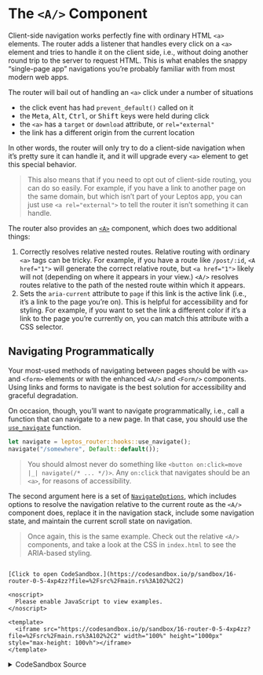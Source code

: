 # The `<A/>` Component

Client-side navigation works perfectly fine with ordinary HTML `<a>` elements. The router adds a listener that handles every click on a `<a>` element and tries to handle it on the client side, i.e., without doing another round trip to the server to request HTML. This is what enables the snappy “single-page app” navigations you’re probably familiar with from most modern web apps.

The router will bail out of handling an `<a>` click under a number of situations

- the click event has had `prevent_default()` called on it
- the <kbd>Meta</kbd>, <kbd>Alt</kbd>, <kbd>Ctrl</kbd>, or <kbd>Shift</kbd> keys were held during click
- the `<a>` has a `target` or `download` attribute, or `rel="external"`
- the link has a different origin from the current location

In other words, the router will only try to do a client-side navigation when it’s pretty sure it can handle it, and it will upgrade every `<a>` element to get this special behavior.

> This also means that if you need to opt out of client-side routing, you can do so easily. For example, if you have a link to another page on the same domain, but which isn’t part of your Leptos app, you can just use `<a rel="external">` to tell the router it isn’t something it can handle.

The router also provides an [`<A>`](https://docs.rs/leptos_router/latest/leptos_router/fn.A.html) component, which does two additional things:

1. Correctly resolves relative nested routes. Relative routing with ordinary `<a>` tags can be tricky. For example, if you have a route like `/post/:id`, `<A href="1">` will generate the correct relative route, but `<a href="1">` likely will not (depending on where it appears in your view.) `<A/>` resolves routes relative to the path of the nested route within which it appears.
2. Sets the `aria-current` attribute to `page` if this link is the active link (i.e., it’s a link to the page you’re on). This is helpful for accessibility and for styling. For example, if you want to set the link a different color if it’s a link to the page you’re currently on, you can match this attribute with a CSS selector.

## Navigating Programmatically

Your most-used methods of navigating between pages should be with `<a>` and `<form>` elements or with the enhanced `<A/>` and `<Form/>` components. Using links and forms to navigate is the best solution for accessibility and graceful degradation.

On occasion, though, you’ll want to navigate programmatically, i.e., call a function that can navigate to a new page. In that case, you should use the [`use_navigate`](https://docs.rs/leptos_router/latest/leptos_router/fn.use_navigate.html) function.

```rust
let navigate = leptos_router::hooks::use_navigate();
navigate("/somewhere", Default::default());
```

> You should almost never do something like `<button on:click=move |_| navigate(/* ... */)>`. Any `on:click` that navigates should be an `<a>`, for reasons of accessibility.

The second argument here is a set of [`NavigateOptions`](https://docs.rs/leptos_router/latest/leptos_router/struct.NavigateOptions.html), which includes options to resolve the navigation relative to the current route as the `<A/>` component does, replace it in the navigation stack, include some navigation state, and maintain the current scroll state on navigation.

> Once again, this is the same example. Check out the relative `<A/>` components, and take a look at the CSS in `index.html` to see the ARIA-based styling.

```admonish sandbox title="Live example" collapsible=true

[Click to open CodeSandbox.](https://codesandbox.io/p/sandbox/16-router-0-5-4xp4zz?file=%2Fsrc%2Fmain.rs%3A102%2C2)

<noscript>
  Please enable JavaScript to view examples.
</noscript>

<template>
  <iframe src="https://codesandbox.io/p/sandbox/16-router-0-5-4xp4zz?file=%2Fsrc%2Fmain.rs%3A102%2C2" width="100%" height="1000px" style="max-height: 100vh"></iframe>
</template>
```

<details>
<summary>CodeSandbox Source</summary>

```rust
use leptos::*;
use leptos_router::*;

#[component]
fn App() -> impl IntoView {
    view! {
        <Router>
            <h1>"Contact App"</h1>
            // this <nav> will show on every routes,
            // because it's outside the <Routes/>
            // note: we can just use normal <a> tags
            // and the router will use client-side navigation
            <nav>
                <h2>"Navigation"</h2>
                <a href="/">"Home"</a>
                <a href="/contacts">"Contacts"</a>
            </nav>
            <main>
                <Routes>
                    // / just has an un-nested "Home"
                    <Route path="/" view=|| view! {
                        <h3>"Home"</h3>
                    }/>
                    // /contacts has nested routes
                    <Route
                        path="/contacts"
                        view=ContactList
                      >
                        // if no id specified, fall back
                        <Route path=":id" view=ContactInfo>
                            <Route path="" view=|| view! {
                                <div class="tab">
                                    "(Contact Info)"
                                </div>
                            }/>
                            <Route path="conversations" view=|| view! {
                                <div class="tab">
                                    "(Conversations)"
                                </div>
                            }/>
                        </Route>
                        // if no id specified, fall back
                        <Route path="" view=|| view! {
                            <div class="select-user">
                                "Select a user to view contact info."
                            </div>
                        }/>
                    </Route>
                </Routes>
            </main>
        </Router>
    }
}

#[component]
fn ContactList() -> impl IntoView {
    view! {
        <div class="contact-list">
            // here's our contact list component itself
            <div class="contact-list-contacts">
                <h3>"Contacts"</h3>
                <A href="alice">"Alice"</A>
                <A href="bob">"Bob"</A>
                <A href="steve">"Steve"</A>
            </div>

            // <Outlet/> will show the nested child route
            // we can position this outlet wherever we want
            // within the layout
            <Outlet/>
        </div>
    }
}

#[component]
fn ContactInfo() -> impl IntoView {
    // we can access the :id param reactively with `use_params_map`
    let params = use_params_map();
    let id = move || params.with(|params| params.get("id").cloned().unwrap_or_default());

    // imagine we're loading data from an API here
    let name = move || match id().as_str() {
        "alice" => "Alice",
        "bob" => "Bob",
        "steve" => "Steve",
        _ => "User not found.",
    };

    view! {
        <div class="contact-info">
            <h4>{name}</h4>
            <div class="tabs">
                <A href="" exact=true>"Contact Info"</A>
                <A href="conversations">"Conversations"</A>
            </div>

            // <Outlet/> here is the tabs that are nested
            // underneath the /contacts/:id route
            <Outlet/>
        </div>
    }
}

fn main() {
    leptos::mount_to_body(App)
}
```

</details>
</preview>

